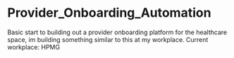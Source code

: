 # Provider_Onboarding_Automation
Basic start to building out a provider onboarding platform for the healthcare space, im building something similar to this at my workplace. 
Current workplace: HPMG
